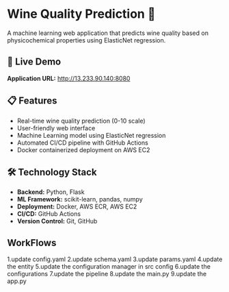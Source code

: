 # Wine Quality Prediction 🍷

A machine learning web application that predicts wine quality based on physicochemical properties using ElasticNet regression.

## 🚀 Live Demo

**Application URL:** http://13.233.90.140:8080

## 📋 Features

- Real-time wine quality prediction (0-10 scale)
- User-friendly web interface
- Machine Learning model using ElasticNet regression
- Automated CI/CD pipeline with GitHub Actions
- Docker containerized deployment on AWS EC2

## 🛠️ Technology Stack

- **Backend:** Python, Flask
- **ML Framework:** scikit-learn, pandas, numpy
- **Deployment:** Docker, AWS ECR, AWS EC2
- **CI/CD:** GitHub Actions
- **Version Control:** Git, GitHub

## WorkFlows

1.update config.yaml
2.update schema.yaml
3.update params.yaml
4.update the entity
5.update the configuration manager in src config
6.update the configurations
7.update the pipeline
8.update the main.py
9.update the app.py